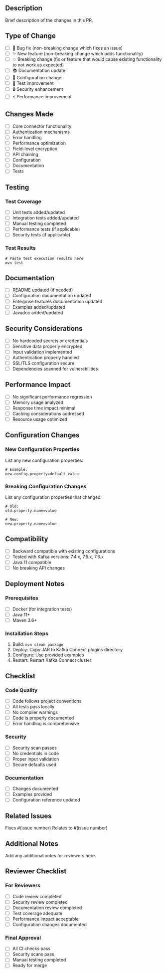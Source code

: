 ## Description

Brief description of the changes in this PR.

## Type of Change

- [ ] 🐛 Bug fix (non-breaking change which fixes an issue)
- [ ] ✨ New feature (non-breaking change which adds functionality)
- [ ] 💥 Breaking change (fix or feature that would cause existing functionality to not work as expected)
- [ ] 📚 Documentation update
- [ ] 🔧 Configuration change
- [ ] 🧪 Test improvement
- [ ] 🔒 Security enhancement
- [ ] ⚡ Performance improvement

## Changes Made

- [ ] Core connector functionality
- [ ] Authentication mechanisms
- [ ] Error handling
- [ ] Performance optimization
- [ ] Field-level encryption
- [ ] API chaining
- [ ] Configuration
- [ ] Documentation
- [ ] Tests

## Testing

### Test Coverage
- [ ] Unit tests added/updated
- [ ] Integration tests added/updated
- [ ] Manual testing completed
- [ ] Performance tests (if applicable)
- [ ] Security tests (if applicable)

### Test Results
```
# Paste test execution results here
mvn test
```

## Documentation

- [ ] README updated (if needed)
- [ ] Configuration documentation updated
- [ ] Enterprise features documentation updated
- [ ] Examples added/updated
- [ ] Javadoc added/updated

## Security Considerations

- [ ] No hardcoded secrets or credentials
- [ ] Sensitive data properly encrypted
- [ ] Input validation implemented
- [ ] Authentication properly handled
- [ ] SSL/TLS configuration secure
- [ ] Dependencies scanned for vulnerabilities

## Performance Impact

- [ ] No significant performance regression
- [ ] Memory usage analyzed
- [ ] Response time impact minimal
- [ ] Caching considerations addressed
- [ ] Resource usage optimized

## Configuration Changes

### New Configuration Properties
List any new configuration properties:

```properties
# Example:
new.config.property=default_value
```

### Breaking Configuration Changes
List any configuration properties that changed:

```properties
# Old:
old.property.name=value

# New:
new.property.name=value
```

## Compatibility

- [ ] Backward compatible with existing configurations
- [ ] Tested with Kafka versions: 7.4.x, 7.5.x, 7.6.x
- [ ] Java 11 compatible
- [ ] No breaking API changes

## Deployment Notes

### Prerequisites
- [ ] Docker (for integration tests)
- [ ] Java 11+
- [ ] Maven 3.6+

### Installation Steps
1. Build: `mvn clean package`
2. Deploy: Copy JAR to Kafka Connect plugins directory
3. Configure: Use provided examples
4. Restart: Restart Kafka Connect cluster

## Checklist

### Code Quality
- [ ] Code follows project conventions
- [ ] All tests pass locally
- [ ] No compiler warnings
- [ ] Code is properly documented
- [ ] Error handling is comprehensive

### Security
- [ ] Security scan passes
- [ ] No credentials in code
- [ ] Proper input validation
- [ ] Secure defaults used

### Documentation
- [ ] Changes documented
- [ ] Examples provided
- [ ] Configuration reference updated

## Related Issues

Fixes #(issue number)
Relates to #(issue number)

## Additional Notes

Add any additional notes for reviewers here.

## Reviewer Checklist

### For Reviewers
- [ ] Code review completed
- [ ] Security review completed
- [ ] Documentation review completed
- [ ] Test coverage adequate
- [ ] Performance impact acceptable
- [ ] Configuration changes documented

### Final Approval
- [ ] All CI checks pass
- [ ] Security scans pass
- [ ] Manual testing completed
- [ ] Ready for merge